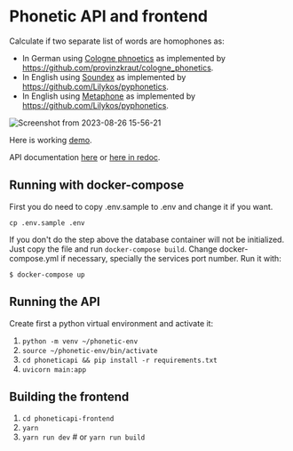 Phonetic API and frontend
=========================

Calculate if two separate list of words are homophones as:

 * In German using [Cologne phnoetics](https://en.wikipedia.org/wiki/Cologne_phonetics) as implemented by https://github.com/provinzkraut/cologne_phonetics.
 * In English using [Soundex](https://en.wikipedia.org/wiki/Soundex) as implemented by https://github.com/Lilykos/pyphonetics.
 * In English using [Metaphone](https://en.wikipedia.org/wiki/Soundex) as implemented by https://github.com/Lilykos/pyphonetics.

![Screenshot from 2023-08-26 15-56-21](https://github.com/aivuk/phonetics/assets/272892/3e21a9eb-14a4-4b78-a4d6-79ccb1f6de64)


Here is working [demo](https://homophones.vaz.io).

API documentation [here](https://homophones.vaz.io/api/docs) or [here in redoc](https://homophones.vaz.io/api/redoc).

## Running with docker-compose

First you do need to copy .env.sample to .env and change it if you want.

`cp .env.sample .env`

If you don't do the step above the database container will not be initialized. Just copy the file and run `docker-compose build`.
Change docker-compose.yml if necessary, specially the services port number. Run it with:

`$ docker-compose up`

## Running the API

Create first a python virtual environment and activate it:

1. `python -m venv ~/phonetic-env`
2. `source ~/phonetic-env/bin/activate`
3. `cd phoneticapi && pip install -r requirements.txt`
4. `uvicorn main:app`

## Building the frontend

1. `cd phoneticapi-frontend`
2. `yarn`
3. `yarn run dev` # or `yarn run build`
